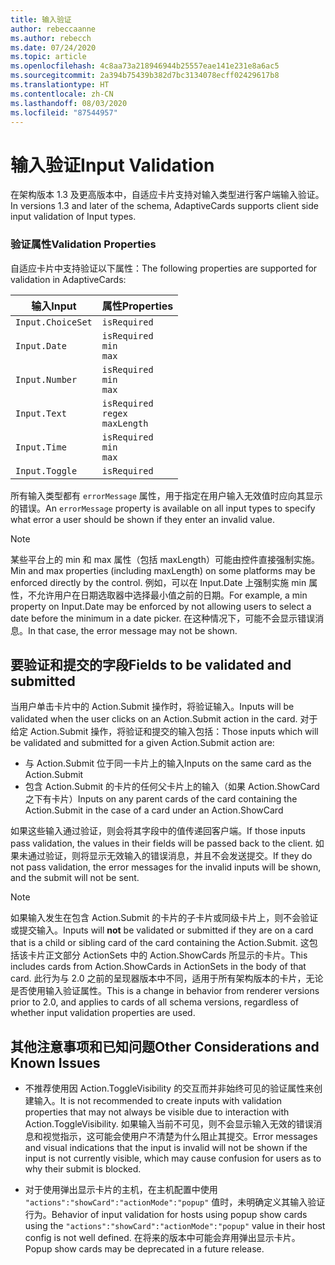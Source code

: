 ```yaml
---
title: 输入验证
author: rebeccaanne
ms.author: rebecch
ms.date: 07/24/2020
ms.topic: article
ms.openlocfilehash: 4c8aa73a218946944b25557eae141e231e8a6ac5
ms.sourcegitcommit: 2a394b75439b382d7bc3134078ecff02429617b8
ms.translationtype: HT
ms.contentlocale: zh-CN
ms.lasthandoff: 08/03/2020
ms.locfileid: "87544957"
---
```

# <a name="input-validation"></a><span data-ttu-id="bf9dc-102">输入验证</span><span class="sxs-lookup"><span data-stu-id="bf9dc-102">Input Validation</span></span>

<span data-ttu-id="bf9dc-103">在架构版本 1.3 及更高版本中，自适应卡片支持对输入类型进行客户端输入验证。</span><span class="sxs-lookup"><span data-stu-id="bf9dc-103">In versions 1.3 and later of the schema, AdaptiveCards supports client side input validation of Input types.</span></span>

### <a name="validation-properties"></a><span data-ttu-id="bf9dc-104">验证属性</span><span class="sxs-lookup"><span data-stu-id="bf9dc-104">Validation Properties</span></span>

<span data-ttu-id="bf9dc-105">自适应卡片中支持验证以下属性：</span><span class="sxs-lookup"><span data-stu-id="bf9dc-105">The following properties are supported for validation in AdaptiveCards:</span></span>

| <span data-ttu-id="bf9dc-106">输入</span><span class="sxs-lookup"><span data-stu-id="bf9dc-106">Input</span></span> | <span data-ttu-id="bf9dc-107">属性</span><span class="sxs-lookup"><span data-stu-id="bf9dc-107">Properties</span></span> |
| --- | --- | 
| `Input.ChoiceSet` | `isRequired` | 
| `Input.Date` | `isRequired` <br> `min`<br> `max` | 
| `Input.Number` | `isRequired` <br> `min`<br> `max` |
| `Input.Text` | `isRequired` <br> `regex` <br> `maxLength` |
| `Input.Time` | `isRequired` <br> `min`<br> `max` | 
| `Input.Toggle` | `isRequired` | 

<span data-ttu-id="bf9dc-108">所有输入类型都有 `errorMessage` 属性，用于指定在用户输入无效值时应向其显示的错误。</span><span class="sxs-lookup"><span data-stu-id="bf9dc-108">An `errorMessage` property is available on all input types to specify what error a user should be shown if they enter an invalid value.</span></span> 

> [!NOTE]
>
> <span data-ttu-id="bf9dc-109">某些平台上的 min 和 max 属性（包括 maxLength）可能由控件直接强制实施。</span><span class="sxs-lookup"><span data-stu-id="bf9dc-109">Min and max properties (including maxLength) on some platforms may be enforced directly by the control.</span></span> <span data-ttu-id="bf9dc-110">例如，可以在 Input.Date 上强制实施 min 属性，不允许用户在日期选取器中选择最小值之前的日期。</span><span class="sxs-lookup"><span data-stu-id="bf9dc-110">For example, a min property on Input.Date may be enforced by not allowing users to select a date before the minimum in a date picker.</span></span> <span data-ttu-id="bf9dc-111">在这种情况下，可能不会显示错误消息。</span><span class="sxs-lookup"><span data-stu-id="bf9dc-111">In that case, the error message may not be shown.</span></span>

## <a name="fields-to-be-validated-and-submitted"></a><span data-ttu-id="bf9dc-112">要验证和提交的字段</span><span class="sxs-lookup"><span data-stu-id="bf9dc-112">Fields to be validated and submitted</span></span>

<span data-ttu-id="bf9dc-113">当用户单击卡片中的 Action.Submit 操作时，将验证输入。</span><span class="sxs-lookup"><span data-stu-id="bf9dc-113">Inputs will be validated when the user clicks on an Action.Submit action in the card.</span></span> <span data-ttu-id="bf9dc-114">对于给定 Action.Submit 操作，将验证和提交的输入包括：</span><span class="sxs-lookup"><span data-stu-id="bf9dc-114">Those inputs which will be validated and submitted for a given Action.Submit action are:</span></span>

 - <span data-ttu-id="bf9dc-115">与 Action.Submit 位于同一卡片上的输入</span><span class="sxs-lookup"><span data-stu-id="bf9dc-115">Inputs on the same card as the Action.Submit</span></span>
 - <span data-ttu-id="bf9dc-116">包含 Action.Submit 的卡片的任何父卡片上的输入（如果 Action.ShowCard 之下有卡片）</span><span class="sxs-lookup"><span data-stu-id="bf9dc-116">Inputs on any parent cards of the card containing the Action.Submit in the case of a card under an Action.ShowCard</span></span>

<span data-ttu-id="bf9dc-117">如果这些输入通过验证，则会将其字段中的值传递回客户端。</span><span class="sxs-lookup"><span data-stu-id="bf9dc-117">If those inputs pass validation, the values in their fields will be passed back to the client.</span></span> <span data-ttu-id="bf9dc-118">如果未通过验证，则将显示无效输入的错误消息，并且不会发送提交。</span><span class="sxs-lookup"><span data-stu-id="bf9dc-118">If they do not pass validation, the error messages for the invalid inputs will be shown, and the submit will not be sent.</span></span>

> [!NOTE]
>
> <span data-ttu-id="bf9dc-119">如果输入发生在包含 Action.Submit 的卡片的子卡片或同级卡片上，则不会验证或提交输入。</span><span class="sxs-lookup"><span data-stu-id="bf9dc-119">Inputs will **not** be validated or submitted if they are on a card that is a child or sibling card of the card containing the Action.Submit.</span></span> <span data-ttu-id="bf9dc-120">这包括该卡片正文部分 ActionSets 中的 Action.ShowCards 所显示的卡片。</span><span class="sxs-lookup"><span data-stu-id="bf9dc-120">This includes cards from Action.ShowCards in ActionSets in the body of that card.</span></span> <span data-ttu-id="bf9dc-121">此行为与 2.0 之前的呈现器版本中不同，适用于所有架构版本的卡片，无论是否使用输入验证属性。</span><span class="sxs-lookup"><span data-stu-id="bf9dc-121">This is a change in behavior from renderer versions prior to 2.0, and applies to cards of all schema versions, regardless of whether input validation properties are used.</span></span> 

## <a name="other-considerations-and-known-issues"></a><span data-ttu-id="bf9dc-122">其他注意事项和已知问题</span><span class="sxs-lookup"><span data-stu-id="bf9dc-122">Other Considerations and Known Issues</span></span>

 - <span data-ttu-id="bf9dc-123">不推荐使用因 Action.ToggleVisibility 的交互而并非始终可见的验证属性来创建输入。</span><span class="sxs-lookup"><span data-stu-id="bf9dc-123">It is not recommended to create inputs with validation properties that may not always be visible due to interaction with Action.ToggleVisibility.</span></span> <span data-ttu-id="bf9dc-124">如果输入当前不可见，则不会显示输入无效的错误消息和视觉指示，这可能会使用户不清楚为什么阻止其提交。</span><span class="sxs-lookup"><span data-stu-id="bf9dc-124">Error messages and visual indications that the input is invalid will not be shown if the input is not currently visible, which may cause confusion for users as to why their submit is blocked.</span></span>

 - <span data-ttu-id="bf9dc-125">对于使用弹出显示卡片的主机，在主机配置中使用 `"actions":"showCard":"actionMode":"popup"` 值时，未明确定义其输入验证行为。</span><span class="sxs-lookup"><span data-stu-id="bf9dc-125">Behavior of input validation for hosts using popup show cards using the  `"actions":"showCard":"actionMode":"popup"` value in their host config is not well defined.</span></span> <span data-ttu-id="bf9dc-126">在将来的版本中可能会弃用弹出显示卡片。</span><span class="sxs-lookup"><span data-stu-id="bf9dc-126">Popup show cards may be deprecated in a future release.</span></span>

